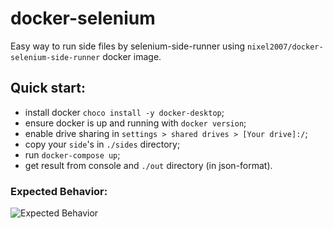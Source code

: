 # docker-selenium

Easy way to run side files by selenium-side-runner using `nixel2007/docker-selenium-side-runner` docker image.

## Quick start:

- install docker `choco install -y docker-desktop`;
- ensure docker is up and running with `docker version`;
- enable drive sharing in `settings > shared drives > [Your drive]:/`;
- copy your `side`'s in `./sides` directory;
- run `docker-compose up`;
- get result from console and `./out` directory (in json-format).

### Expected Behavior:
![Expected Behavior](https://raw.githubusercontent.com/naando-araujo/docker-selenium/master/expected-output.jpg)
